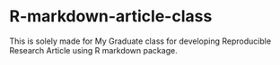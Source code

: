 # R-markdown-article-class

This is solely made for My Graduate class for developing Reproducible Research Article using R markdown package.
